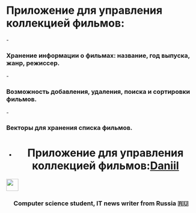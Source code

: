 <h1> Приложение для управления коллекцией фильмов: </h1>
   - <h3> Хранение информации о фильмах: название, год выпуска, жанр, режиссер. </h3>
   - <h3> Возможность добавления, удаления, поиска и сортировки фильмов. </h3>
   - <h3> Векторы для хранения списка фильмов. </h3>

   - <h1 align="center">Приложение для управления коллекцией фильмов:<a href="https://daniilshat.ru/" target="_blank">Daniil</a> 
<img src="https://github.com/blackcater/blackcater/raw/main/images/Hi.gif" height="32"/></h1>
<h3 align="center">Computer science student, IT news writer from Russia 🇷🇺</h3>
